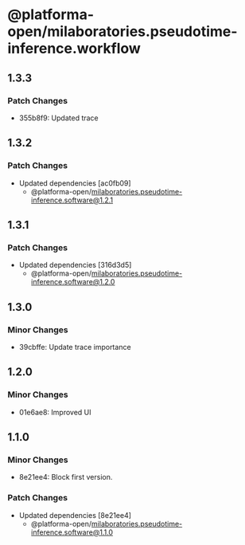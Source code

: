 # @platforma-open/milaboratories.pseudotime-inference.workflow

## 1.3.3

### Patch Changes

- 355b8f9: Updated trace

## 1.3.2

### Patch Changes

- Updated dependencies [ac0fb09]
  - @platforma-open/milaboratories.pseudotime-inference.software@1.2.1

## 1.3.1

### Patch Changes

- Updated dependencies [316d3d5]
  - @platforma-open/milaboratories.pseudotime-inference.software@1.2.0

## 1.3.0

### Minor Changes

- 39cbffe: Update trace importance

## 1.2.0

### Minor Changes

- 01e6ae8: Improved UI

## 1.1.0

### Minor Changes

- 8e21ee4: Block first version.

### Patch Changes

- Updated dependencies [8e21ee4]
  - @platforma-open/milaboratories.pseudotime-inference.software@1.1.0
